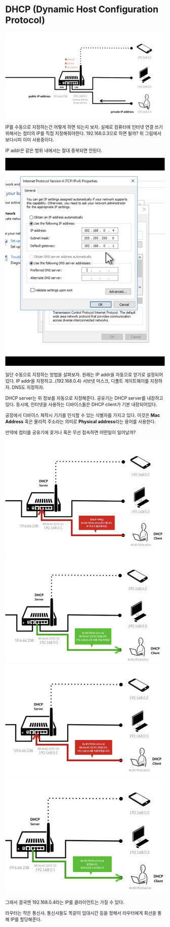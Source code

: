 # DHCP (Dynamic Host Configuration Protocol)

![img](./img/nat.png)

IP를 수동으로 지정하는건 어떻게 하면 되는지 보자. 실제로 컴퓨터에 인터넷 연결 쓰기 위해서는 컴터의 IP를 직접 지정해줘야한다. 192.168.0.3으로 하면 될까? 위 그림에서 보다시피 이미 사용중이다.

IP addr은 같은 범위 내에서는 절대 중복되면 안된다.

![img](./img/수동지정.png)

일단 수동으로 지정하는 방법을 살펴보자. 원래는 IP addr을 자동으로 얻기로 설정되어있다. IP addr을 지정하고..(192.168.0.4) 서브넷 마스크, 디폴트 게이트웨이를 지정하자. DNS도 지정하자.

DHCP server는 위 정보를 자동으로 지정해준다. 공유기는 DHCP server를 내장하고 있다. 동시에, 인터넷을 사용하는 디바이스들은 DHCP client가 기본 내장되어있다.

공장에서 디바이스 제작시 기기를 인식할 수 있는 식별자를 가지고 있다. 이것은 **Mac Address** 혹은 물리적 주소라는 의미로 **Physical address**라는 용어를 사용한다.

만약에 컴터를 공유기에 꽂거나 혹은 무선 접속하면 어떤일이 일어날까?

![img](./img/dhcp-client.png)
![img](./img/dhcp-server.png)
![img](./img/dhcp-client2.png)
![img](./img/dhcp-server2.png)

그래서 결국엔 192.168.0.4라는 IP를 클라이언트는 가질 수 있다.

라우터는 작은 통신사. 통신사들도 똑같이 임대시간 등을 정해서 라우터에게 회선을 통해 IP를 할당해준다.